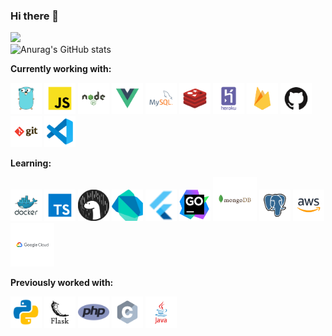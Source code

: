 ### Hi there 👋

![](https://media1.tenor.com/images/00c748542b64cc4fb7042016d30127a9/tenor.gif?itemid=21591225)  
![Anurag's GitHub stats](https://github-readme-stats.vercel.app/api?username=RNCAT&show_icons=true)

**Currently working with:**

<a href="https://golang.org/" title="Golang"><img src="icons/programming/go.svg" width="50" /></a>
<a href="https://en.wikipedia.org/wiki/JavaScript" title="JavaScript"><img src="icons/programming/javascript.svg" width="50" /></a>
<a href="https://nodejs.org/" title="Node.js"><img src="icons/frameworks/nodejs.svg" width="50" /></a>
<a href="https://vuejs.org/" title="Vue.js"><img src="icons/frameworks/vuejs.svg" width="50" /></a>
<a href="https://www.mysql.com/" title="MySQL"><img src="icons/databases/mysql.svg" width="50" /></a>
<a href="https://redis.io/" title="Redis"><img src="icons/databases/redis.svg" width="50" /></a>
<a href="https://www.heroku.com/" title="Heroku"><img src="icons/cloud/heroku.svg" width="50" /></a>
<a href="https://firebase.google.com/" title="Firebase"><img src="icons/cloud/firebase.svg" width="50" /></a>
<a href="https://github.com/" title="Github"><img src="icons/cloud/github.svg" width="50" /></a>
<a href="https://git-scm.com/" title="Git"><img src="icons/others/git.svg" width="50" /></a>
<a href="https://code.visualstudio.com/" title="Visual Studio Code"><img src="icons/editors/vscode.svg" width="50" /></a>

**Learning:**

<a href="https://www.docker.com/" title="Docker"><img src="icons/cloud/docker.svg" width="50" /></a>
<a href="https://www.typescriptlang.org/" title="TypeScript"><img src="icons/programming/typescript.svg" width="50" /></a>
<a href="https://deno.land/" title="Deno"><img src="icons/frameworks/deno.svg" width="50" /></a>
<a href="https://dart.dev/" title="Dart"><img src="icons/programming/dart.svg" width="50" /></a>
<a href="https://flutter.dev/" title="Flutter"><img src="icons/frameworks/flutter.png" width="50" /></a>
<a href="https://www.jetbrains.com/go/" title="GoLand"><img src="icons/editors/goland.png" width="50" /></a>
<a href="https://www.mongodb.com/" title="MongoDB"><img src="icons/databases/mongodb.svg" width="70" /></a>
<a href="https://www.postgresql.org/" title="PostgreSQL"><img src="icons/databases/postgresql.svg" width="50" /></a>
<a href="https://aws.amazon.com/" title="AWS"><img src="icons/cloud/amazon.svg" width="50" /></a>
<a href="https://cloud.google.com/" title="Google Cloud"><img src="icons/cloud/gcloud.svg" width="70" /></a>

**Previously worked with:**

<a href="https://www.python.org/" title="Python"><img src="icons/programming/python.svg" width="50" /></a>
<a href="https://flask.palletsprojects.com/en/2.0.x/" title="Flask"><img src="icons/frameworks/flask.svg" width="50" /></a>
<a href="https://www.php.net/" title="PHP"><img src="icons/programming/php.png" width="50" /></a>
<a href="https://en.wikipedia.org/wiki/C_(programming_language)" title="C"><img src="icons/programming/c.svg" width="50" /></a>
<a href="https://www.java.com/en/" title="Java"><img src="icons/programming/java.svg" width="50" /></a>
